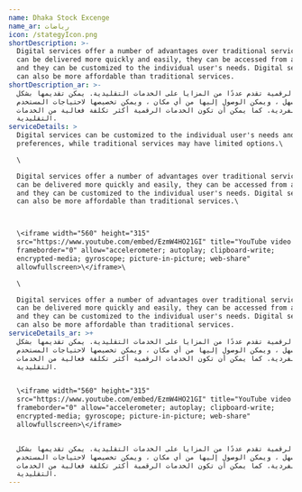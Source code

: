 ```yaml
---
name: Dhaka Stock Excenge
name_ar: رياضات
icon: /stategyIcon.png
shortDescription: >-
  Digital services offer a number of advantages over traditional services. They
  can be delivered more quickly and easily, they can be accessed from anywhere,
  and they can be customized to the individual user's needs. Digital services
  can also be more affordable than traditional services.
shortDescription_ar: >-
  الخدمات الرقمية تقدم عددًا من المزايا على الخدمات التقليدية. يمكن تقديمها بشكل
  أسرع وأسهل ، ويمكن الوصول إليها من أي مكان ، ويمكن تخصيصها لاحتياجات المستخدم
  الفردية. كما يمكن أن تكون الخدمات الرقمية أكثر تكلفة فعالية من الخدمات
  التقليدية.
serviceDetails: >
  Digital services can be customized to the individual user's needs and
  preferences, while traditional services may have limited options.\

  \

  Digital services offer a number of advantages over traditional services. They
  can be delivered more quickly and easily, they can be accessed from anywhere,
  and they can be customized to the individual user's needs. Digital services
  can also be more affordable than traditional services.\



  \<iframe width="560" height="315"
  src="https://www.youtube.com/embed/EzmW4HO21GI" title="YouTube video player"
  frameborder="0" allow="accelerometer; autoplay; clipboard-write;
  encrypted-media; gyroscope; picture-in-picture; web-share"
  allowfullscreen>\</iframe>\

  \

  Digital services offer a number of advantages over traditional services. They
  can be delivered more quickly and easily, they can be accessed from anywhere,
  and they can be customized to the individual user's needs. Digital services
  can also be more affordable than traditional services.
serviceDetails_ar: >+
  الخدمات الرقمية تقدم عددًا من المزايا على الخدمات التقليدية. يمكن تقديمها بشكل
  أسرع وأسهل ، ويمكن الوصول إليها من أي مكان ، ويمكن تخصيصها لاحتياجات المستخدم
  الفردية. كما يمكن أن تكون الخدمات الرقمية أكثر تكلفة فعالية من الخدمات
  التقليدية.


  \<iframe width="560" height="315"
  src="https://www.youtube.com/embed/EzmW4HO21GI" title="YouTube video player"
  frameborder="0" allow="accelerometer; autoplay; clipboard-write;
  encrypted-media; gyroscope; picture-in-picture; web-share"
  allowfullscreen>\</iframe>


  الخدمات الرقمية تقدم عددًا من المزايا على الخدمات التقليدية. يمكن تقديمها بشكل
  أسرع وأسهل ، ويمكن الوصول إليها من أي مكان ، ويمكن تخصيصها لاحتياجات المستخدم
  الفردية. كما يمكن أن تكون الخدمات الرقمية أكثر تكلفة فعالية من الخدمات
  التقليدية.
---
```


